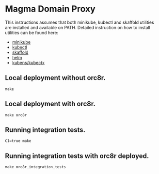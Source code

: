 # Magma Domain Proxy


This instructions assumes that both minikube, kubectl and skaffold utilities are installed and available on PATH.
Detailed instruction on how to install utilities can be found here:
  - [minikube](https://minikube.sigs.k8s.io/docs/start/)
  - [kubectl](https://kubernetes.io/docs/tasks/tools/install-kubectl-linux/)
  - [skaffold](https://skaffold.dev/docs/install/)
  - [helm](https://helm.sh/docs/intro/install/)
  - [kubens/kubectx](https://github.com/ahmetb/kubectx#installation)

## Local deployment without orc8r.

```
make
```

## Local deployment with orc8r.

```
make orc8r
```

## Running integration tests.

```
CI=true make
```

## Running integration tests with orc8r deployed.

```
make orc8r_integration_tests
```
